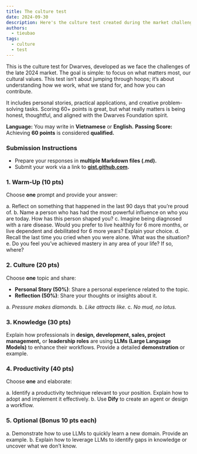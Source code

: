 ```yaml
---
title: The culture test
date: 2024-09-30
description: Here's the culture test created during the market challenges of late 2024. It is designed to highlight and reinforce the cultural values at Dwarves Foundation. It’s a chance to reflect, share, and show how you fit into our team.
authors:
  - tieubao
tags:
  - culture
  - test
---
```


This is the culture test for Dwarves, developed as we face the challenges of the late 2024 market. The goal is simple: to focus on what matters most, our cultural values. This test isn’t about jumping through hoops; it’s about understanding how we work, what we stand for, and how you can contribute.

It includes personal stories, practical applications, and creative problem-solving tasks. Scoring 60+ points is great, but what really matters is being honest, thoughtful, and aligned with the Dwarves Foundation spirit.

**Language:** You may write in **Vietnamese** or **English.**
**Passing Score:** Achieving **60 points** is considered **qualified.**

### Submission Instructions

- Prepare your responses in **multiple Markdown files (.md).**
- Submit your work via a link to **[gist.github.com](https://gist.github.com).**

### 1. Warm-Up (10 pts)

Choose **one** prompt and provide your answer:

a. Reflect on something that happened in the last 90 days that you’re proud of.
b. Name a person who has had the most powerful influence on who you are today. How has this person shaped you?
c. Imagine being diagnosed with a rare disease. Would you prefer to live healthily for 6 more months, or live dependent and debilitated for 6 more years? Explain your choice.
d. Recall the last time you cried when you were alone. What was the situation?
e. Do you feel you’ve achieved mastery in any area of your life? If so, where?

### 2. Culture (20 pts)

Choose **one** topic and share:

- **Personal Story (50%)**: Share a personal experience related to the topic.
- **Reflection (50%)**: Share your thoughts or insights about it.

a. _Pressure makes diamonds._
b. _Like attracts like._
c. _No mud, no lotus._

### 3. Knowledge (30 pts)

Explain how professionals in **design, development, sales, project management,** or **leadership roles** are using **LLMs (Large Language Models)** to enhance their workflows. Provide a detailed **demonstration** or example.

### 4. Productivity (40 pts)

Choose **one** and elaborate:

a. Identify a productivity technique relevant to your position. Explain how to adopt and implement it effectively.
b. Use **Dify** to create an agent or design a workflow.

### 5. Optional (Bonus 10 pts each)

a. Demonstrate how to use LLMs to quickly learn a new domain. Provide an example.
b. Explain how to leverage LLMs to identify gaps in knowledge or uncover what we don’t know.
